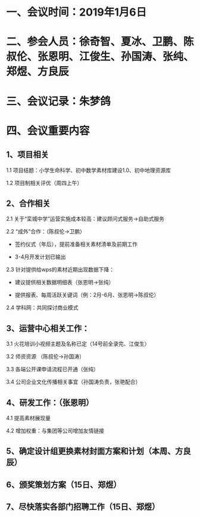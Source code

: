 
# 一、会议时间：2019年1月6日

# 二、参会人员：徐奇智、夏冰、卫鹏、陈叔伦、张恩明、江俊生、孙国涛、张纯、郑煜、方良辰

# 三、会议记录：朱梦鸽</font>

# 四、会议重要内容</font>

## 1、项目相关</font>

1.1 项目结题：小学生命科学、初中数学素材库建设1.0、初中地理资源库

1.2 项目制相关评优（周四上午）

## 2、合作相关</font>

2.1 关于“栾城中学”运营实施成本较高：建议顾问式服务→自助式服务

2.2 “成外”合作：（陈叔伦→卫鹏）

-  签约仪式（年后），提前准备相关素材清单及前期工作

- 3-4月开发计划已输出

2.3 针对提供给wps的素材近期出现数据下降：</font>

- 建议提供相关数据明细表（张恩明→张纯）

- 提供报表、每周活跃关键词（例：2月-6月、张恩明→陈叔伦）  

2.4 学科网：共同探讨商业模式

## 3、运营中心相关工作：</font>

3.1 火花培训小视频主题及名称已定（14号前全录完、江俊生）

3.2 师资资源 （陈叔伦→孙国涛）

3.3 各端公开课申请流程已开通（张纯）

3.4 公司企业文化传播相关事宜（孙国涛负责，张艳配合）

## 4、研发工作：（张恩明）</font>

4.1 提高素材展现量

4.2 增加权重：与集团等公司增加友情链接

## 5、确定设计组更换素材封面方案和计划（本周、方良辰）</font>

## 6、颁奖策划方案（15日、郑煜）</font>

## 7、尽快落实各部门招聘工作（15日、郑煜）</font>
